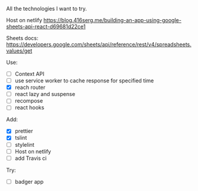All the technologies I want to try.

Host on netlify
https://blog.416serg.me/building-an-app-using-google-sheets-api-react-d69681d22ce1

Sheets docs:
https://developers.google.com/sheets/api/reference/rest/v4/spreadsheets.values/get

Use:

- [ ] Context API
- [ ] use service worker to cache response for specified time
- [x] reach router
- [ ] react lazy and suspense
- [ ] recompose
- [ ] react hooks

Add:

- [x] prettier
- [x] tslint
- [ ] stylelint
- [ ] Host on netlify
- [ ] add Travis ci

Try:

- [ ] badger app
